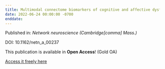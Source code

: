 ```yaml
---
title: Multimodal connectome biomarkers of cognitive and affective dysfunction in the common epilepsies.
date: 2022-06-24 00:00:00 -0700
enddate:
---
```


Published in: *Network neuroscience (Cambridge[comma] Mass.)*

DOI: 10.1162/netn_a_00237

This publication is available in **Open Access**! (Gold OA)

[Access it freely here](https://direct.mit.edu/netn/article-pdf/6/2/320/2028100/netn_a_00237.pdf
)


